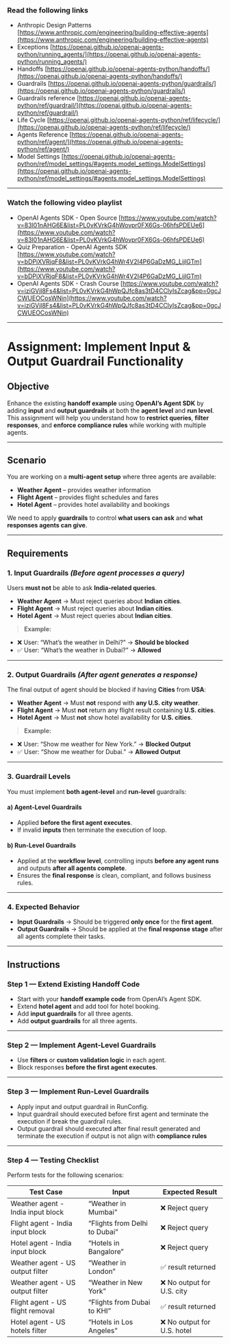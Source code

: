 ### **Read the following links**
 - Anthropic Design Patterns [https://www.anthropic.com/engineering/building-effective-agents](https://www.anthropic.com/engineering/building-effective-agents)
 - Exceptions [https://openai.github.io/openai-agents-python/running_agents/](https://openai.github.io/openai-agents-python/running_agents/)
 - Handoffs [https://openai.github.io/openai-agents-python/handoffs/](https://openai.github.io/openai-agents-python/handoffs/)
 - Guardrails [https://openai.github.io/openai-agents-python/guardrails/](https://openai.github.io/openai-agents-python/guardrails/)
 - Guardrails reference [https://openai.github.io/openai-agents-python/ref/guardrail/](https://openai.github.io/openai-agents-python/ref/guardrail/)
 - Life Cycle [https://openai.github.io/openai-agents-python/ref/lifecycle/](https://openai.github.io/openai-agents-python/ref/lifecycle/)
 - Agents Reference [https://openai.github.io/openai-agents-python/ref/agent/](https://openai.github.io/openai-agents-python/ref/agent/)
 - Model Settings [https://openai.github.io/openai-agents-python/ref/model_settings/#agents.model_settings.ModelSettings](https://openai.github.io/openai-agents-python/ref/model_settings/#agents.model_settings.ModelSettings)

---

### **Watch the following video playlist**
 - OpenAI Agents SDK - Open Source [https://www.youtube.com/watch?v=83l01nAHG6E&list=PL0vKVrkG4hWovpr0FX6Gs-06hfsPDEUe6](https://www.youtube.com/watch?v=83l01nAHG6E&list=PL0vKVrkG4hWovpr0FX6Gs-06hfsPDEUe6)
 - Quiz Preparation - OpenAI Agents SDK [https://www.youtube.com/watch?v=bDPiXVRjqF8&list=PL0vKVrkG4hWr4V2I4P6GaDzMG_LijlGTm](https://www.youtube.com/watch?v=bDPiXVRjqF8&list=PL0vKVrkG4hWr4V2I4P6GaDzMG_LijlGTm)
 - OpenAI Agents SDK - Crash Course [https://www.youtube.com/watch?v=iziGVjl8Fs4&list=PL0vKVrkG4hWpQJfc8as3tD4CClyIsZcag&pp=0gcJCWUEOCosWNin](https://www.youtube.com/watch?v=iziGVjl8Fs4&list=PL0vKVrkG4hWpQJfc8as3tD4CClyIsZcag&pp=0gcJCWUEOCosWNin)


---

# **Assignment**: Implement Input & Output Guardrail Functionality

## **Objective**

Enhance the existing **handoff example** using **OpenAI’s Agent SDK** by adding **input** and **output guardrails** at both the **agent level** and **run level**.
This assignment will help you understand how to **restrict queries**, **filter responses**, and **enforce compliance rules** while working with multiple agents.

---

## **Scenario**

You are working on a **multi-agent setup** where three agents are available:

* **Weather Agent** – provides weather information
* **Flight Agent** – provides flight schedules and fares
* **Hotel Agent** – provides hotel availability and bookings

We need to apply **guardrails** to control **what users can ask** and **what responses agents can give**.

---

## **Requirements**

### **1. Input Guardrails** *(Before agent processes a query)*

Users **must not** be able to ask **India-related queries**.

* **Weather Agent** → Must reject queries about **Indian cities**.
* **Flight Agent** → Must reject queries about **Indian cities**.
* **Hotel Agent** → Must reject queries about **Indian cities**.

> **Example:**

* ❌ User: “What’s the weather in Delhi?” → **Should be blocked**
* ✅ User: “What’s the weather in Dubai?” → **Allowed**

---

### **2. Output Guardrails** *(After agent generates a response)*

The final output of agent should be blocked if having **Cities** from **USA**:

* **Weather Agent** → Must **not** respond with **any U.S. city weather**.
* **Flight Agent** → Must **not** return any flight result containing **U.S. cities**.
* **Hotel Agent** → Must **not** show hotel availability for **U.S. cities**.

> **Example:**

* ❌ User: “Show me weather for New York.” → **Blocked Output**
* ✅ User: “Show me weather for Dubai.” → **Allowed Output**

---

### **3. Guardrail Levels**

You must implement **both agent-level** and **run-level** guardrails:

#### **a) Agent-Level Guardrails**

* Applied **before the first agent executes**.
* If invalid **inputs** then terminate the execution of loop.

#### **b) Run-Level Guardrails**

* Applied at the **workflow level**, controlling inputs **before any agent runs** and outputs **after all agents complete**.
* Ensures the **final response** is clean, compliant, and follows business rules.

---

### **4. Expected Behavior**

* **Input Guardrails** → Should be triggered **only once** for the **first agent**.
* **Output Guardrails** → Should be applied at the **final response stage** after all agents complete their tasks.

---

## **Instructions**

### **Step 1 — Extend Existing Handoff Code**

* Start with your **handoff example code** from OpenAI’s Agent SDK.
* Extend **hotel agent** and add tool for hotel booking.
* Add **input guardrails** for all three agents.
* Add **output guardrails** for all three agents.

---

### **Step 2 — Implement Agent-Level Guardrails**

* Use **filters** or **custom validation logic** in each agent.
* Block responses **before the first agent executes**.

---

### **Step 3 — Implement Run-Level Guardrails**

* Apply input and output guardrail in RunConfig.
* Input guardrail should executed before first agent and terminate the execution if break the guardrail rules.
* Output guardrail should executed after final result generated and terminate the execution if output is not align with **compliance rules**

---

### **Step 4 — Testing Checklist**

Perform tests for the following scenarios:

| **Test Case**                     | **Input**                      | **Expected Result**            |
| --------------------------------- | ------------------------------ | -----------------------------  |
| Weather agent - India input block | “Weather in Mumbai”            | ❌ Reject query                |
| Flight agent - India input block  | “Flights from Delhi to Dubai”  | ❌ Reject query                |
| Hotel agent - India input block   | “Hotels in Bangalore”          | ❌ Reject query                |
| Weather agent - US output filter  | “Weather in London”            | ✅ result returned             |
| Weather agent - US output filter  | “Weather in New York”          | ❌ No output for U.S. city     |
| Flight agent - US flight removal  | “Flights from Dubai to KHI”    | ✅ result returned             |
| Hotel agent - US hotels filter    | “Hotels in Los Angeles”        | ❌ No output for U.S. hotel    |

